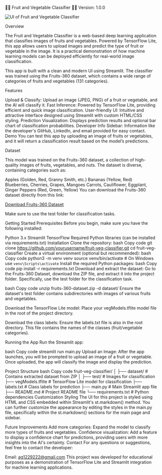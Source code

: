 🍎🍉 Fruit and Vegetable Classifier 🍇🥕
Version: 1.0.0

![UI of Fruit and Vegetable Classifier](https://drive.google.com/uc?export=view&id=1ItqxX1xDQzumJerZ7Z9cUDHDqLSF1Izy)



Overview

The Fruit and Vegetable Classifier is a web-based deep learning application that classifies images of fruits and vegetables. Powered by TensorFlow Lite, this app allows users to upload images and predict the type of fruit or vegetable in the image. It is a practical demonstration of how machine learning models can be deployed efficiently for real-world image classification.

This app is built with a clean and modern UI using Streamlit. The classifier was trained using the Fruits-360 dataset, which contains a wide range of categories of fruits and vegetables (131 categories).


Features

Upload & Classify: Upload an image (JPEG, PNG) of a fruit or vegetable, and the AI will classify it.
Fast Inference: Powered by TensorFlow Lite, providing efficient and quick image classification.
User-friendly UI: Intuitive and attractive interface designed using Streamlit with custom HTML/CSS styling.
Prediction Visualization: Displays prediction results and optional bar chart of classification probabilities.
Developer Info Sidebar: Information like the developer's GitHub, LinkedIn, and email provided for easy contact.
Demo
You can test this app by uploading an image of fruits or vegetables, and it will return a classification result based on the model’s predictions.


Dataset

This model was trained on the Fruits-360 dataset, a collection of high-quality images of fruits, vegetables, and nuts. The dataset is diverse, containing categories such as:

Apples (Golden, Red, Granny Smith, etc.)
Bananas (Yellow, Red)
Blueberries, Cherries, Grapes, Mangoes
Carrots, Cauliflower, Eggplant, Ginger
Peppers (Red, Green, Yellow)
You can download the Fruits-360 dataset directly from this link:

[Download Fruits-360 Dataset](https://github.com/Horea94/Fruit-Images-Dataset)

Make sure to use the test folder for classification tasks.

Getting Started
Prerequisites
Before you begin, make sure you have the following installed:

Python 3.x
Streamlit
TensorFlow
Required Python libraries (can be installed via requirements.txt)
Installation
Clone the repository:
bash
Copy code
git clone https://github.com/yourusername/fruit-veg-classifier.git
cd fruit-veg-classifier
Create a virtual environment (optional but recommended):
bash
Copy code
python3 -m venv venv
source venv/bin/activate  # On Windows use `venv\Scripts\activate`
Install the required Python packages:
bash
Copy code
pip install -r requirements.txt
Download and extract the dataset:
Go to the Fruits-360 Dataset, download the ZIP file, and extract it into the project folder. Specifically, use the test folder for the classification task.

bash
Copy code
unzip fruits-360-dataset.zip -d dataset/
Ensure the dataset's test folder contains subdirectories with images of various fruits and vegetables.

Download the TensorFlow Lite model:
Place your vegModels.tflite model file in the root of the project directory.

Download the class labels:
Ensure the labels.txt file is also in the root directory. This file contains the names of the classes (fruit/vegetable categories).

Running the App
Run the Streamlit app:

bash
Copy code
streamlit run main.py
Upload an Image:
After the app launches, you will be prompted to upload an image of a fruit or vegetable. Once uploaded, the app will classify the image and display the prediction.

Project Structure
bash
Copy code
fruit-veg-classifier/
│
├── dataset/               # Contains extracted dataset from ZIP
│   ├── test/              # Images for classification
├── vegModels.tflite       # TensorFlow Lite model for classification
├── labels.txt             # Class labels for prediction
├── main.py                # Main Streamlit app file
├── README.md              # Project README file
└── requirements.txt       # Python dependencies
Customization
Styling
The UI for this project is styled using HTML and CSS embedded within Streamlit's st.markdown() method. You can further customize the appearance by editing the styles in the main.py file, specifically within the st.markdown() sections for the main page and sidebar.

Future Improvements
Add more categories: Expand the model to classify more types of fruits and vegetables.
Confidence visualization: Add a feature to display a confidence chart for predictions, providing users with more insights into the AI's certainty.
Contact
For any questions or suggestions, feel free to contact the developer:

Email: ag1229222@gmail.com
This project was developed for educational purposes as a demonstration of TensorFlow Lite and Streamlit integration for machine learning applications.
